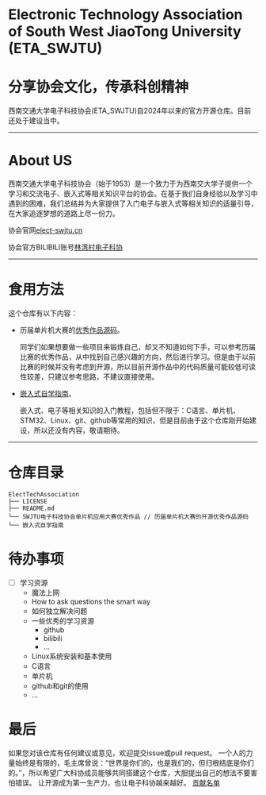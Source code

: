 # Electronic Technology Association of South West JiaoTong University (ETA_SWJTU)

# 分享协会文化，传承科创精神
西南交通大学电子科技协会(ETA_SWJTU)自2024年以来的官方开源仓库。目前还处于建设当中。

---
# About US
西南交通大学电子科技协会（始于1953）是一个致力于为西南交大学子提供一个学习和交流电子、嵌入式等相关知识平台的协会。在基于我们自身经验以及学习中遇到的困难，我们总结并为大家提供了入门电子与嵌入式等相关知识的适量引导，在大家追逐梦想的道路上尽一份力。

协会官网[elect-swjtu.cn](https://elect-swjtu.cn/)

协会官方BILIBILI账号[林湾村电子科协](https://space.bilibili.com/3493078602090595?spm_id_from=333.337.search-card.all.click)

---
# 食用方法
这个仓库有以下内容：
- 历届单片机大赛的[优秀作品源码](https://github.com/Prtysil/ETA_SWJTU/tree/main/SWJTU%E7%94%B5%E5%AD%90%E7%A7%91%E6%8A%80%E5%8D%8F%E4%BC%9A%E5%8D%95%E7%89%87%E6%9C%BA%E5%BA%94%E7%94%A8%E5%A4%A7%E8%B5%9B%E4%BC%98%E7%A7%80%E4%BD%9C%E5%93%81)。

    同学们如果想要做一些项目来锻炼自己，却又不知道如何下手，可以参考历届比赛的优秀作品，从中找到自己感兴趣的方向，然后进行学习。但是由于以前比赛的时候并没有考虑到开源，所以目前开源作品中的代码质量可能较低可读性较差，只建议参考思路，不建议直接使用。

- [嵌入式自学指南](https://github.com/Prtysil/ETA_SWJTU/tree/main/%E5%B5%8C%E5%85%A5%E5%BC%8F%E8%87%AA%E5%AD%A6%E6%8C%87%E5%8D%97)。

    嵌入式、电子等相关知识的入门教程，包括但不限于：C语言、单片机、STM32、Linux、git、github等常用的知识，但是目前由于这个仓库刚开始建设，所以还没有内容，敬请期待。

---
# 仓库目录
~~~
ElectTechAssociation
├── LICENSE
├── README.md
└── SWJTU电子科技协会单片机应用大赛优秀作品 // 历届单片机大赛的开源优秀作品源码
└── 嵌入式自学指南
~~~

# 待办事项
- [ ] 学习资源
    - 魔法上网
    - How to ask questions the smart way
    - 如何独立解决问题
    - 一些优秀的学习资源
        - github
        - bilibili
        - ...
    - Linux系统安装和基本使用
    - C语言
    - 单片机
    - github和git的使用
    - ...

# 最后
如果您对该仓库有任何建议或意见，欢迎提交issue或pull request。
一个人的力量始终是有限的，毛主席曾说：“世界是你们的，也是我们的，但归根结底是你们的。”，所以希望广大科协成员能够共同搭建这个仓库，大胆提出自己的想法不要害怕错误。
让开源成为第一生产力，也让电子科协越来越好。
[贡献名单](https://elect-swjtu.cn/index.php/%e8%b4%a1%e7%8c%ae%e5%90%8d%e5%8d%95/)